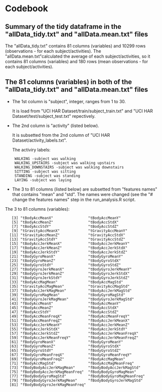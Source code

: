 # Codebook 

## Summary of the tidy dataframe in the "allData_tidy.txt" and "allData.mean.txt" files
The "allData_tidy.txt" contains 81 columns (variables) and 10299 rows (observations - for each subject/activities).
The "allData.mean.txt"calculated the average of each subject/activities, so it contains 81 columns (variables) and 180 rows (mean observations - for each subject/activities).

## The 81 columns (variables) in both of the "allData_tidy.txt" and "allData.mean.txt" files
- The 1st column is "subject", integer, ranges from 1 to 30.
  
  It is load from "UCI HAR Dataset/train/subject_train.txt" and "UCI HAR Dataset/test/subject_test.txt" repectively.
  
- The 2nd column is "activity" (listed below). 
  
  It is subsetted from the 2nd column of "UCI HAR Dataset/activity_labels.txt". 
  
  The activiry labels:
  
       WALKING -subject was walking
       WALKING_UPSTAIRS -subject was walking upstairs
       WALKING_DOWNSTAIRS -subject was walking downstairs
       SITTING -subject was sitting
       STANDING -subject was standing
       LAYING -subject was laying
       
- The 3 to 81 columns (listed below) are subsetted from "features names" that contains "mean" and "std". 
  The names were changed (see the "# change the features names" step in the run_analysis.R script.
 
 The 3 to 81 columns (variables):
 
       [3] "tBodyAccMeanX"                "tBodyAccMeanY"               
       [5] "tBodyAccMeanZ"                "tBodyAccStdX"                
       [7] "tBodyAccStdY"                 "tBodyAccStdZ"                
       [9] "tGravityAccMeanX"             "tGravityAccMeanY"            
      [11] "tGravityAccMeanZ"             "tGravityAccStdX"             
      [13] "tGravityAccStdY"              "tGravityAccStdZ"             
      [15] "tBodyAccJerkMeanX"            "tBodyAccJerkMeanY"           
      [17] "tBodyAccJerkMeanZ"            "tBodyAccJerkStdX"            
      [19] "tBodyAccJerkStdY"             "tBodyAccJerkStdZ"            
      [21] "tBodyGyroMeanX"               "tBodyGyroMeanY"              
      [23] "tBodyGyroMeanZ"               "tBodyGyroStdX"               
      [25] "tBodyGyroStdY"                "tBodyGyroStdZ"               
      [27] "tBodyGyroJerkMeanX"           "tBodyGyroJerkMeanY"          
      [29] "tBodyGyroJerkMeanZ"           "tBodyGyroJerkStdX"           
      [31] "tBodyGyroJerkStdY"            "tBodyGyroJerkStdZ"           
      [33] "tBodyAccMagMean"              "tBodyAccMagStd"              
      [35] "tGravityAccMagMean"           "tGravityAccMagStd"           
      [37] "tBodyAccJerkMagMean"          "tBodyAccJerkMagStd"          
      [39] "tBodyGyroMagMean"             "tBodyGyroMagStd"             
      [41] "tBodyGyroJerkMagMean"         "tBodyGyroJerkMagStd"         
      [43] "fBodyAccMeanX"                "fBodyAccMeanY"               
      [45] "fBodyAccMeanZ"                "fBodyAccStdX"                
      [47] "fBodyAccStdY"                 "fBodyAccStdZ"                
      [49] "fBodyAccMeanFreqX"            "fBodyAccMeanFreqY"           
      [51] "fBodyAccMeanFreqZ"            "fBodyAccJerkMeanX"           
      [53] "fBodyAccJerkMeanY"            "fBodyAccJerkMeanZ"           
      [55] "fBodyAccJerkStdX"             "fBodyAccJerkStdY"            
      [57] "fBodyAccJerkStdZ"             "fBodyAccJerkMeanFreqX"       
      [59] "fBodyAccJerkMeanFreqY"        "fBodyAccJerkMeanFreqZ"       
      [61] "fBodyGyroMeanX"               "fBodyGyroMeanY"              
      [63] "fBodyGyroMeanZ"               "fBodyGyroStdX"               
      [65] "fBodyGyroStdY"                "fBodyGyroStdZ"               
      [67] "fBodyGyroMeanFreqX"           "fBodyGyroMeanFreqY"          
      [69] "fBodyGyroMeanFreqZ"           "fBodyAccMagMean"             
      [71] "fBodyAccMagStd"               "fBodyAccMagMeanFreq"         
      [73] "fBodyBodyAccJerkMagMean"      "fBodyBodyAccJerkMagStd"      
      [75] "fBodyBodyAccJerkMagMeanFreq"  "fBodyBodyGyroMagMean"        
      [77] "fBodyBodyGyroMagStd"          "fBodyBodyGyroMagMeanFreq"    
      [79] "fBodyBodyGyroJerkMagMean"     "fBodyBodyGyroJerkMagStd"     
      [81] "fBodyBodyGyroJerkMagMeanFreq"
